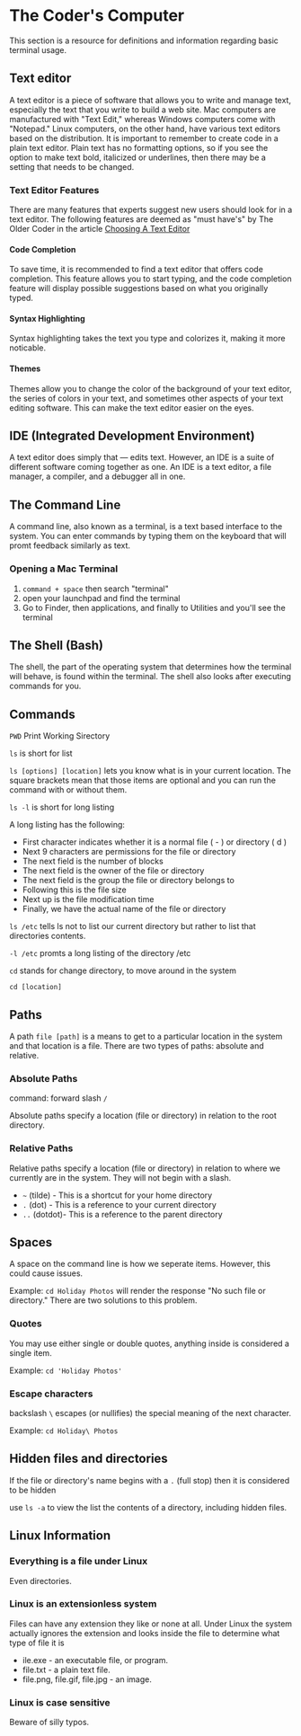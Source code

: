 # The Coder's Computer

This section is a resource for definitions and information regarding basic terminal usage. 

## Text editor 

A text editor is a piece of software that allows you to write and manage text, especially the text that you write to build a web site. Mac computers are manufactured with "Text Edit," whereas Windows computers come with "Notepad." Linux computers, on the other hand, have various text editors based on the distribution. It is important to remember to create code in a plain text editor. Plain text has no formatting options, so if you see the option to make text bold, italicized or underlines, then there may be a setting that needs to be changed. 

### Text Editor Features

There are many features that experts suggest new users should look for in a text editor. The following features are deemed as "must have's" by The Older Coder in the article [Choosing A Text Editor](https://codefellows.github.io/code-102-guide/curriculum/class-02/Choosing-A-Text-Editor--The-Older-Coder.pdf)

#### Code Completion

To save time, it is recommended to find a text editor that offers code completion. This feature allows you to start typing, and the code completion feature will display possible suggestions based on what you originally typed. 

#### Syntax Highlighting

Syntax highlighting takes the text you type and colorizes it, making it more noticable.

#### Themes

Themes allow you to change the color of the background of your text editor, the series of colors in your text, and sometimes other aspects of your text editing software. This can make the text editor easier on the eyes. 



## IDE (Integrated Development Environment)

A text editor does simply that — edits text. However, an IDE is a suite of different software coming together as one. An IDE is a text editor, a file manager, a compiler, and a debugger all in one. 



## The Command Line

A command line, also known as a terminal, is a text based interface to the system. You can enter commands by typing them on the keyboard that will promt feedback similarly as text.

### Opening a Mac Terminal 
1. `command + space` then search "terminal"
2. open your launchpad and find the terminal
3. Go to Finder, then applications, and finally to Utilities and you'll see the terminal



## The Shell (Bash)

The shell, the part of the operating system that determines how the terminal will behave, is found within the terminal. The shell also looks after executing commands for you. 



## Commands

`PWD` Print Working Sirectory
 
`ls` is short for list

`ls [options] [location]` lets you know what is in your current location. The square brackets mean that those items are optional and you can run the command with or without them. 

`ls -l` is short for long listing

A long listing has the following:
* First character indicates whether it is a normal file ( - ) or directory ( d )
* Next 9 characters are permissions for the file or directory
* The next field is the number of blocks 
* The next field is the owner of the file or directory 
* The next field is the group the file or directory belongs to 
* Following this is the file size
* Next up is the file modification time
* Finally, we have the actual name of the file or directory

`ls /etc`  tells ls not to list our current directory but rather to list that directories contents.

`-l /etc` promts a long listing of the directory /etc

`cd` stands for change directory, to move around in the system

`cd [location]`



## Paths

A path `file [path]` is a means to get to a particular location in the system and that location is a file. There are two types of paths: absolute and relative. 

### Absolute Paths

command: forward slash `/` 

Absolute paths specify a location (file or directory) in relation to the root directory. 

### Relative Paths

Relative paths specify a location (file or directory) in relation to where we currently are in the system. They will not begin with a slash.

* `~` (tilde) - This is a shortcut for your home directory
* `.` (dot) - This is a reference to your current directory
* `..` (dotdot)- This is a reference to the parent directory



## Spaces

A space on the command line is how we seperate items. However, this could cause issues. 

Example: `cd Holiday Photos` will render the response "No such file or directory." There are two solutions to this problem. 

### Quotes

You may use either single or double quotes, anything inside is considered a single item. 

Example: `cd 'Holiday Photos'`

### Escape characters

backslash `\` escapes (or nullifies) the special meaning of the next character. 

Example: `cd Holiday\ Photos`



## Hidden files and directories

If the file or directory's name begins with a `.` (full stop) then it is considered to be hidden

use `ls -a` to view the list the contents of a directory, including hidden files.



## Linux Information

### Everything is a file under Linux
Even directories.

### Linux is an extensionless system
Files can have any extension they like or none at all.
Under Linux the system actually ignores the extension and looks inside the file to determine what type of file it is

* ile.exe - an executable file, or program.
* file.txt - a plain text file.
* file.png, file.gif, file.jpg - an image.

### Linux is case sensitive
Beware of silly typos.



